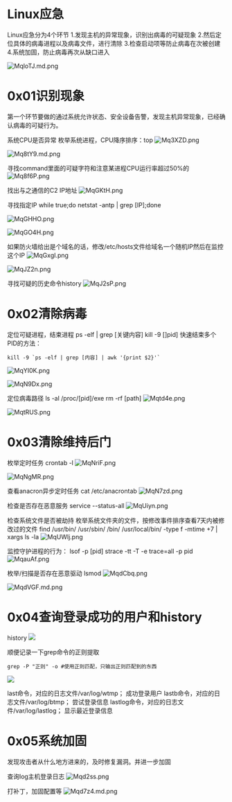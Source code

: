 # Linux应急

Linux应急分为4个环节
1.发现主机的异常现象，识别出病毒的可疑现象
2.然后定位具体的病毒进程以及病毒文件，进行清除
3.检查启动项等防止病毒在次被创建
4.系统加固，防止病毒再次从缺口进入


![MqloTJ.md.png](https://s2.ax1x.com/2019/11/23/MqloTJ.md.png)

# 0x01识别现象
第一个环节要做的通过系统允许状态、安全设备告警，发现主机异常现象，已经确认病毒的可疑行为。

系统CPU是否异常
枚举系统进程，CPU降序排序：top
![Mq3XZD.png](https://s2.ax1x.com/2019/11/23/Mq3XZD.png)

![Mq8tY9.md.png](https://s2.ax1x.com/2019/11/23/Mq8tY9.md.png)

寻找command里面的可疑字符和注意某进程CPU运行率超过50%的
![Mq8f6P.png](https://s2.ax1x.com/2019/11/23/Mq8f6P.png)

找出与之通信的C2 IP地址
![MqGKtH.png](https://s2.ax1x.com/2019/11/23/MqGKtH.png)

寻找指定IP
while true;do netstat -antp | grep [IP];done

![MqGHHO.png](https://s2.ax1x.com/2019/11/23/MqGHHO.png)

![MqGO4H.png](https://s2.ax1x.com/2019/11/23/MqGO4H.png)

如果防火墙给出是个域名的话，修改/etc/hosts文件给域名一个随机IP然后在监控这个IP
![MqGxgI.png](https://s2.ax1x.com/2019/11/23/MqGxgI.png)

![MqJZ2n.png](https://s2.ax1x.com/2019/11/23/MqJZ2n.png)

寻找可疑的历史命令history
![MqJ2sP.png](https://s2.ax1x.com/2019/11/23/MqJ2sP.png)

# 0x02清除病毒
定位可疑进程，结束进程
ps -elf | grep [关键内容]
kill -9 []pid]
快速结束多个PID的方法：
```
kill -9 `ps -elf | grep [内容] | awk '{print $2}'`
```
![MqYI0K.png](https://s2.ax1x.com/2019/11/23/MqYI0K.png)

![MqN9Dx.png](https://s2.ax1x.com/2019/11/23/MqN9Dx.png)

定位病毒路径
ls -al /proc/[pid]/exe
rm -rf [path]
![Mqtd4e.png](https://s2.ax1x.com/2019/11/23/Mqtd4e.png)

![MqtRUS.png](https://s2.ax1x.com/2019/11/23/MqtRUS.png)

# 0x03清除维持后门
枚举定时任务
crontab -l
![MqNriF.png](https://s2.ax1x.com/2019/11/23/MqNriF.png)

![MqNgMR.png](https://s2.ax1x.com/2019/11/23/MqNgMR.png)

查看anacron异步定时任务
cat /etc/anacrontab
![MqN7zd.png](https://s2.ax1x.com/2019/11/23/MqN7zd.png)

检查是否存在恶意服务
service --status-all
![MqUiyn.png](https://s2.ax1x.com/2019/11/23/MqUiyn.png)

检查系统文件是否被劫持
枚举系统文件夹的文件，按修改事件排序查看7天内被修改过的文件
find /usr/bin/ /usr/sbin/ /bin/ /usr/local/bin/ -type f -mtime +7 | xargs ls -la 
![MqUWlj.png](https://s2.ax1x.com/2019/11/23/MqUWlj.png)

监控守护进程的行为：
lsof -p [pid]
strace -tt -T -e trace=all -p pid
![MqauAf.png](https://s2.ax1x.com/2019/11/23/MqauAf.png)

枚举/扫描是否存在恶意驱动
lsmod
![MqdCbq.png](https://s2.ax1x.com/2019/11/23/MqdCbq.png)

![MqdVGF.md.png](https://s2.ax1x.com/2019/11/23/MqdVGF.md.png)

# 0x04查询登录成功的用户和history
history
![](http://ww1.sinaimg.cn/large/006LG7Nygy1g9l42m1u7gj30ow0oo40w.jpg)

顺便记录一下grep命令的正则提取
```
grep -P "正则" -o #使用正则匹配，只输出正则匹配到的东西
```
![](http://ww1.sinaimg.cn/large/006LG7Nygy1g9l44pr5o7j31980komyi.jpg)

last命令，对应的日志文件/var/log/wtmp； 成功登录用户
lastb命令，对应的日志文件/var/log/btmp； 尝试登录信息
lastlog命令，对应的日志文件/var/log/lastlog； 显示最近登录信息

# 0x05系统加固
发现攻击者从什么地方进来的，及时修复漏洞。并进一步加固 

查询log主机登录日志
![Mqd2ss.png](https://s2.ax1x.com/2019/11/23/Mqd2ss.png)

打补丁，加固配置等
![Mqd7z4.md.png](https://s2.ax1x.com/2019/11/23/Mqd7z4.md.png)